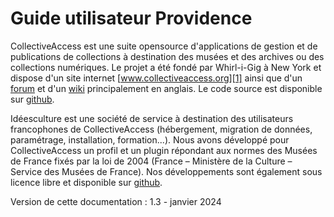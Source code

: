 # Guide utilisateur Providence

CollectiveAccess est une suite opensource d'applications de gestion et de publications de collections à destination des musées et des archives ou des collections numériques.
Le projet a été fondé par Whirl-i-Gig à New York et dispose d'un site internet [www.collectiveaccess.org][1] ainsi que d'un [forum][2] et d'un [wiki][3] principalement en anglais. Le code source est disponible sur [github][4].

Idéesculture est une société de service à destination des utilisateurs francophones de CollectiveAccess (hébergement, migration de données, paramétrage, installation, formation...). Nous avons développé pour CollectiveAccess un profil et un plugin répondant aux normes des Musées de France fixés par la loi de 2004 (France – Ministère de la Culture – Service des Musées de France). Nos développements sont également sous licence libre et disponible sur [github][5].

Version de cette documentation :
1.3 - janvier 2024

[1]:	http://www.collectiveaccess.org
[2]:	www.collectiveaccess.org/support/forum
[3]:	http://docs.collectiveaccess.org/wiki
[4]:	https://github.com/collectiveaccess
[5]:	https://www.github.com/ideesculture